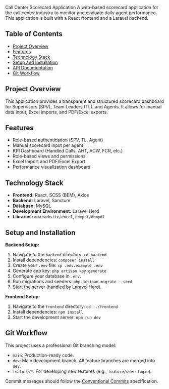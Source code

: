 Call Center Scorecard Application
A web-based scorecard application for the call center industry to monitor and evaluate daily agent performance. This application is built with a React frontend and a Laravel backend.

## Table of Contents

- [Project Overview](#project-overview)
- [Features](#features)
- [Technology Stack](#technology-stack)
- [Setup and Installation](#setup-and-installation)
- [API Documentation](#api-documentation)
- [Git Workflow](#git-workflow)

## Project Overview

This application provides a transparent and structured scorecard dashboard for Supervisors (SPV), Team Leaders (TL), and Agents. It allows for manual data input, Excel imports, and PDF/Excel exports.

## Features

- Role-based authentication (SPV, TL, Agent)
- Manual scorecard input per agent
- KPI Dashboard (Handled Calls, AHT, ACW, FCR, etc.)
- Role-based views and permissions
- Excel Import and PDF/Excel Export
- Performance visualization dashboard

## Technology Stack

- **Frontend:** React, SCSS (BEM), Axios
- **Backend:** Laravel, Sanctum
- **Database:** MySQL
- **Development Environment:** Laravel Herd
- **Libraries:** `maatwebsite/excel`, `dompdf/dompdf`

## Setup and Installation

**Backend Setup:**

1.  Navigate to the `backend` directory: `cd backend`
2.  Install dependencies: `composer install`
3.  Create your `.env` file: `cp .env.example .env`
4.  Generate app key: `php artisan key:generate`
5.  Configure your database in `.env`.
6.  Run migrations and seeders: `php artisan migrate --seed`
7.  Start the server (handled by Laravel Herd).

**Frontend Setup:**

1.  Navigate to the `frontend` directory: `cd ../frontend`
2.  Install dependencies: `npm install`
3.  Start the development server: `npm run dev`

## Git Workflow

This project uses a professional Git branching model:

- `main`: Production-ready code.
- `dev`: Main development branch. All feature branches are merged into `dev`.
- `feature/*`: For developing new features (e.g., `feature/user-login`).

Commit messages should follow the [Conventional Commits](https://www.conventionalcommits.org/en/v1.0.0/) specification.
